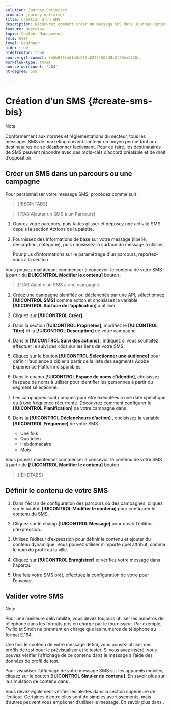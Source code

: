 ```yaml
---
solution: Journey Optimizer
product: journey optimizer
title: Création dʼun SMS
description: Découvrez comment créer un message SMS dans Journey Optimizer
feature: Overview
topic: Content Management
role: User
level: Beginner
hide: true
hidefromtoc: true
source-git-commit: 5e5b078fa61e2c615a2242f50439c2f20ea5216a
workflow-type: tm+mt
source-wordcount: '484'
ht-degree: 55%

---
```


# Création dʼun SMS {#create-sms-bis}

>[!NOTE]
>
>Conformément aux normes et réglementations du secteur, tous les messages SMS de marketing doivent contenir un moyen permettant aux destinataires de se désabonner facilement. Pour ce faire, les destinataires de SMS peuvent répondre avec des mots-clés d’accord préalable et de droit d’opposition.

## Créer un SMS dans un parcours ou une campagne

Pour personnaliser votre message SMS, procédez comme suit :

>[!BEGINTABS]

>[!TAB Ajouter un SMS à un Parcours]

1. Ouvrez votre parcours, puis faites glisser et déposez une activité SMS depuis la section Actions de la palette.

1. Fournissez des informations de base sur votre message (libellé, description, catégorie), puis choisissez la surface du message à utiliser.

   Pour plus d&#39;informations sur le paramétrage d&#39;un parcours, reportez-vous à la section .

Vous pouvez maintenant commencer à concevoir le contenu de votre SMS à partir du **[!UICONTROL Modifier le contenu]** bouton .

>[!TAB Ajout d’un SMS à une campagne]

1. Créez une campagne planifiée ou déclenchée par une API, sélectionnez **[!UICONTROL SMS]** comme action et choisissez la variable **[!UICONTROL Surface de l’application]** à utiliser.

1. Cliquez sur **[!UICONTROL Créer]**.

1. Dans la section **[!UICONTROL Propriétés]**, modifiez le **[!UICONTROL Titre]** et la **[!UICONTROL Description]** de votre campagne.

1. Dans le **[!UICONTROL Suivi des actions]** , indiquez si vous souhaitez effectuer le suivi des clics sur les liens de votre SMS.

1. Cliquez sur le bouton **[!UICONTROL Sélectionner une audience]** pour définir l’audience à cibler à partir de la liste des segments Adobe Experience Platform disponibles.

1. Dans le champ **[!UICONTROL Espace de noms d’identité]**, choisissez l’espace de noms à utiliser pour identifier les personnes à partir du segment sélectionné.

1. Les campagnes sont conçues pour être exécutées à une date spécifique ou à une fréquence récurrente. Découvrez comment configurer le **[!UICONTROL Planification]** de votre campagne dans .

1. Dans la **[!UICONTROL Déclencheurs d’action]** , choisissez la variable **[!UICONTROL Fréquence]** de votre SMS :

   * Une fois
   * Quotidien
   * Hebdomadaire
   * Mois

Vous pouvez maintenant commencer à concevoir le contenu de votre SMS à partir du **[!UICONTROL Modifier le contenu]** bouton .

>[!ENDTABS]

## Définir le contenu de votre SMS

1. Dans l&#39;écran de configuration des parcours ou des campagnes, cliquez sur le bouton **[!UICONTROL Modifier le contenu]** pour configurer le contenu du SMS.

1. Cliquez sur le champ **[!UICONTROL Message]** pour ouvrir l’éditeur d&#39;expression.

1. Utilisez l’éditeur d’expression pour définir le contenu et ajouter du contenu dynamique. Vous pouvez utiliser n’importe quel attribut, comme le nom du profil ou la ville.

1. Cliquez sur **[!UICONTROL Enregistrer]** et vérifiez votre message dans l&#39;aperçu.

1. Une fois votre SMS prêt, effectuez la configuration de votre pour l’envoyer.

## Valider votre SMS

>[!NOTE]
>
> Pour une meilleure délivrabilité, vous devez toujours utiliser les numéros de téléphone dans les formats pris en charge par le fournisseur. Par exemple, Twilio et Sinch ne prennent en charge que les numéros de téléphone au format E.164.

Une fois le contenu de votre message défini, vous pouvez utiliser des profils de test pour le prévisualiser et le tester. Si vous avez inséré, vous pouvez vérifier l’affichage de ce contenu dans le message à l’aide des données de profil de test.

Pour visualiser l’affichage de votre message SMS sur les appareils mobiles, cliquez sur le bouton **[!UICONTROL Simuler du contenu]**. En savoir plus sur la simulation de contenu dans .

Vous devez également vérifier les alertes dans la section supérieure de l’éditeur.  Certaines d’entre elles sont de simples avertissements, mais d’autres peuvent vous empêcher d’utiliser le message. En savoir plus dans .
